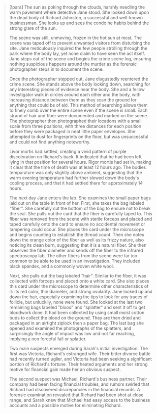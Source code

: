 
> [!para]
> The sun as poking through the clouds, harshly needling the warm pavement where detective Jane stood. She looked down upon the dead body of Richard Johnston, a successful and well-known businessman. She looks up and sees the condo he habits behind the strong glare of the sun.
> 
> The scene was still, unmoving, frozen in the hot sun at most. The scene was taped off to prevent unwanted visitors from disturbing the site. Jane meticulously inquired the few people strolling through the park where the body lay, yet none claim to have seen the act itself. Jane steps out of the scene and begins the crime scene log, ensuring nothing suspicious happens around the murder as the forensic photographer steps in to document the scene.
> 
> Once the photographer stepped out, Jane disgustedly reentered the crime scene. She stands above the body looking down, searching for any interesting pieces of evidence near the body. She and a fellow investigator walk in circles around each other and the body, with increasing distance between them as they scan the ground for anything that could be of aid. This method of searching allows them to finely comb over the entire scene even if the scene is small. Each strand of hair and fiber were documented and marked on the scene. The photographer then photographed their locations with a small scale from three positions, with three distances for each position before they were packaged in neat little paper envelopes. She attempted to dust for fingerprints on the floor, but was unsuccessful and could not find anything noteworthy.
> 
> Livor mortis had settled, creating a vivid pattern of purple discoloration on Richard's back. It indicated that he had been left lying in that position for several hours. Rigor mortis had set in, making it clear that the time of death was at least 12 hours ago. The bodies temparature was only slightly above ambient, suggesting that the warm evening temperature had further slowed down the body's cooling process, and that it had settled there for approximately 14 hours.
> 
> The next day Jane enters the lab. She examines the small paper bags laid out on the table in front of her. First, she takes the bag labeled "fiber". She carefully cut the bottom of the bag to ensure not to break the seal. She pulls out the card that the fiber is carefully taped to. This fiber was removed from the scene with sterile forceps and placed and taped carefully onto the card to ensure no accidental movement or tampering could occur. She places the card under the microscope and begins counting to establish the thread count. Then she notes down the orange color of the fiber as well as its frizzy nature, also noticing its clean burn, suggesting that it is a natural fiber. She then observes the fiber diameter and sends off the fiber to the infrared spectroscopy lab. The other fibers from the scene were far too common to be able to be used in an investigation. They included black spandex, and a commonly woven white wool.
> 
> Next, she pulls out the bag labeled "hair". Similar to the fiber, it was collected with forceps and placed onto a white card. She also places this card under the microscope to determine other characteristics of it: its red color, thin diameter, and strong ovularity. Jane looked up and down the hair, especially examining the tips to look for any traces of follicle, but unluckily, none were found. She looked at the last two remaining bags labeled "blood" and "splatter" and sent it off to get bloodwork done. It had been collected by using small moist cotton buds to collect the blood on the ground. They are then dried and packaged in an airtight ziplock then a paper bag. The last bag she opened and examined the photographs of the splatters, and surprisingly the angle of impact was low and not far reaching, implying a non forceful fall or splatter.
> 
> Two main suspects emerged during Sarah's initial investigation. The first was Victoria, Richard's estranged wife. Their bitter divorce battle had recently turned uglier, and Victoria had been seeking a significant portion of Richard's fortune. Their heated arguments and her strong motive for financial gain made her an obvious suspect.
> 
> The second suspect was Michael, Richard's business partner. Their company had been facing financial troubles, and rumors swirled that Richard had discovered discrepancies in the financial records. A forensic examination revealed that Richard had been shot at close range, and Sarah knew that Michael had easy access to the business accounts and a possible motive for eliminating Richard.
